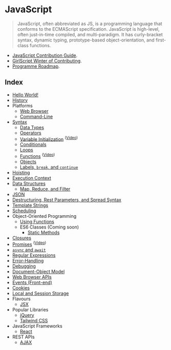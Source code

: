 # JavaScript
> JavaScript, often abbreviated as JS, is a programming language
> that conforms to the ECMAScript specification. JavaScript is 
> high-level, often just-in-time compiled, and multi-paradigm.
> It has curly-bracket syntax, dynamic typing, prototype-based
> object-orientation, and first-class functions.

- [JavaScript Contribution Guide](CONTRIBUTING.md).
- [GirlScript Winter of Contributing](../../README.md).
- [Programme Roadmap](https://github.com/paramsiddharth/gwoc-js-roadmap/releases/latest/download/JavaScript.Roadmap.for.GWoC.pdf).

## Index

- [Hello World!](Topics/1.Hello_World)
- [History](Topics/2.History)
- Platforms
  - [Web Browser](Topics/3.Web_Browser)
  - [Command-Line](Topics/4.Command_Line)
- [Syntax](Topics/5.Syntax)
  - [Data Types](Topics/5.Syntax/1.Data_Types)
  - [Operators](Topics/5.Syntax/2.Operators)
  - [Variable Initialization](Topics/5.Syntax/3.Variable_Initialization) <sup>([Video](Topics/5.Syntax/3.Variable_Initialization/Video.md))</sup>
  - [Conditionals](Topics/5.Syntax/4.Conditionals)
  - [Loops](Topics/5.Syntax/5.Loops)
  - [Functions](Topics/5.Syntax/6.Functions) <sup>([Video](Topics/5.Syntax/6.Functions/Video.md))</sup>
  - [Objects](Topics/5.Syntax/7.Objects)
  - [Labels, `break`, and `continue`](Topics/5.Syntax/8.Labels_and_Continue)
- [Hoisting](Topics/6.Hoisting)
- [Execution Context](Topics/7.Execution_Context)
- [Data Structures](Topics/Data_Structures)
  - [Map, Reduce, and Filter](Topics/Data_Structures/Map_Reduce_Filter)
- [JSON](Topics/8.JSON)
- [Destructuring, Rest Parameters, and Spread Syntax](Topics/9.Destructuring_Rest_Parameters_And_Spread_Syntax)
- [Template Strings](Topics/10.Template_Strings)
- [Scheduling](Topics/11.Scheduling)
- Object-Oriented Programming
  - [Using Functions](Topics/11.1.OOP_Javascript_Using_Functions)
  - ES6 Classes (Coming soon)
    - [Static Methods](Topics/Static_Methods)
- [Closures](Topics/12.Closures_In_JavaScript)
- [Promises](Topics/13.Promises) <sup>([Video](Topics/13.Promises/Video.md))</sup>
- [`async` and `await`](Topics/13.1.Async_Await)
- [Regular Expressions](Topics/15.1.Regular_Expressions)
- [Error-Handling](Topics/15.2.Error_Handling)
- [Debugging](Topics/15.3.JavaScript_Debugging)
- [Document-Object Model](Topics/13.DOM_in_javascript)
- [Web Browser APIs](Topics/14.Web_Browser_APIs)
- [Events (Front-end)](Topics/15.Events_Frontend)
- [Cookies](Topics/16.Cookies)
- [Local and Session Storage](Topics/17.Local_Storage_And_Session_Storage)
- Flavours
  - [JSX](Topics/Flavours/JSX)
- Popular Libraries
  - [jQuery](Topics/External_Libraries/JQuery)
  - [Tailwind CSS](Topics/External_Libraries/Tailwind_CSS)
- JavaScript Frameworks
  - [React](Topics/Frameworks/React)
- REST APIs
  - [AJAX](Topics/13.AJAX)
